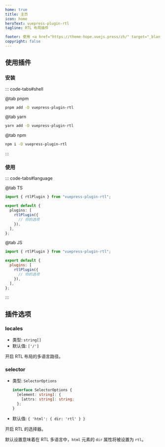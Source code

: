 ```yaml
---
home: true
title: 主页
icon: home
heroText: vuepress-plugin-rtl
tagline: RTL 布局插件

footer: 使用 <a href="https://theme-hope.vuejs.press/zh/" target="_blank">VuePress Theme Hope</a> 主题 | MIT 协议, 版权所有 © 2019-present Mr.Hope
copyright: false
---
```


## 使用插件

### 安装

::: code-tabs#shell

@tab pnpm

```bash
pnpm add -D vuepress-plugin-rtl
```

@tab yarn

```bash
yarn add -D vuepress-plugin-rtl
```

@tab npm

```bash
npm i -D vuepress-plugin-rtl
```

:::

### 使用

::: code-tabs#language

@tab TS

```ts title=".vuepress/config.ts"
import { rtlPlugin } from "vuepress-plugin-rtl";

export default {
  plugins: [
    rtlPlugin({
      // 你的选项
    }),
  ],
};
```

@tab JS

```js title=".vuepress/config.js"
import { rtlPlugin } from "vuepress-plugin-rtl";

export default {
  plugins: [
    rtlPlugin({
      // 你的选项
    }),
  ],
};
```

:::

## 插件选项

### locales

- 类型: `string[]`
- 默认值: `['/']`

开启 RTL 布局的多语言路径。

### selector

- 类型: `SelectorOptions`

  ```ts
  interface SelectorOptions {
    [element: string]: {
      [attrs: string]: string;
    };
  }
  ```

- 默认值: `{ 'html': { dir: 'rtl' } }`

开启 RTL 的选择器。

默认设置意味着在 RTL 多语言中，`html` 元素的 `dir` 属性将被设置为 `rtl`。
